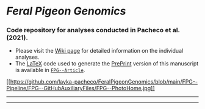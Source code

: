 # _Feral Pigeon Genomics_

### Code repository for analyses conducted in Pacheco et al. (2021).

- Please visit the [Wiki page](https://github.com/layka-pacheco/FeralPigeonGenomics/wiki) for detailed information on the individual analyses.
- The [LaTeX](https://en.wikipedia.org/wiki/LaTeX) code used to generate the [PrePrint](https://en.wikipedia.org/wiki/Preprint) version of this manuscript is available in [`FPG--Article`](https://github.com/layka-pacheco/FeralPigeonGenomics/tree/main/FPG--Article).

[[https://github.com/layka-pacheco/FeralPigeonGenomics/blob/main/FPG--Pipeline/FPG--GitHubAuxiliaryFiles/FPG--PhotoHome.jpg]]
***
***
